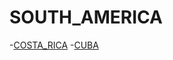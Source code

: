 # SOUTH_AMERICA
-[COSTA_RICA](south_america/costa_rica/README.md)
-[CUBA](south_america/cuba/cuba.md)
